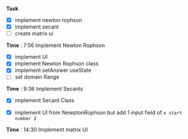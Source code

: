 **Task**
- [x] implement newton rophson
- [x] implement secant
- [ ] create matrix ui

**Time** : 7:56
Implement Newton Rophson
 - [x] implement UI
 - [x] implement Newton Rophson class
 - [x] implement setAnswer useState
 - [ ] set domain Range

**Time** : 9:36
Implement Secants
- [x] implement Secant Class
- [x] implement UI from NewptonRophson but add 1 input field of `x start number 2`


**Time** : 14:30
Implement matrix UI